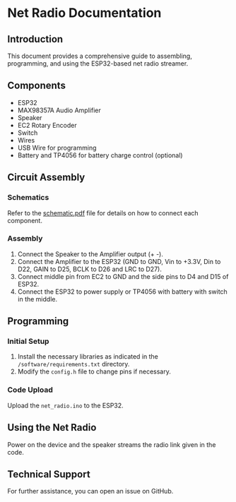 # Net Radio Documentation

## Introduction
This document provides a comprehensive guide to assembling, programming, and using the ESP32-based net radio streamer.

## Components
- ESP32
- MAX98357A Audio Amplifier
- Speaker
- EC2 Rotary Encoder
- Switch
- Wires
- USB Wire for programming
- Battery and TP4056 for battery charge control (optional)

## Circuit Assembly
### Schematics
Refer to the [schematic.pdf](../hardware/schematics/Net_Radio_schematic.pdf) file for details on how to connect each component.

### Assembly
1. Connect the Speaker to the Amplifier output (+  -).
2. Connect the Amplifier to the ESP32 (GND to GND, Vin to +3.3V, Din to D22, GAIN to D25, BCLK to D26 and LRC to D27).
3. Connect middle pin from EC2 to GND and the side pins to D4 and D15 of ESP32.
4. Connect the ESP32 to power supply or TP4056 with battery with switch in the middle.

## Programming
### Initial Setup
1. Install the necessary libraries as indicated in the `/software/requirements.txt` directory.
2. Modify the `config.h` file to change pins if necessary.

### Code Upload
Upload the `net_radio.ino` to the ESP32.

## Using the Net Radio
Power on the device and the speaker streams the radio link given in the code.

## Technical Support
For further assistance, you can open an issue on GitHub.
